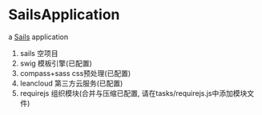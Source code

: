 # SailsApplication

a [Sails](http://sailsjs.org) application

1. sails         空项目
1. swig          模板引擎(已配置)
1. compass+sass  css预处理(已配置)
1. leancloud     第三方云服务(已配置)
1. requirejs     组织模块(合并与压缩已配置, 请在tasks/requirejs.js中添加模块文件)

